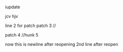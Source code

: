 iupdate

jcv hjv

line 2 for patch
patch 3
// 

patch 4
//hunk 5


now this is newline after reopening
2nd line after reopen

